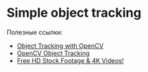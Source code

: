 # Simple object tracking

Полезные ссылки:
- [Object Tracking with OpenCV](https://livecodestream.dev/post/object-tracking-with-opencv)
- [OpenCV Object Tracking](https://pyimagesearch.com/2018/07/30/opencv-object-tracking/)
- [Free HD Stock Footage & 4K Videos!](https://www.videezy.com/)
